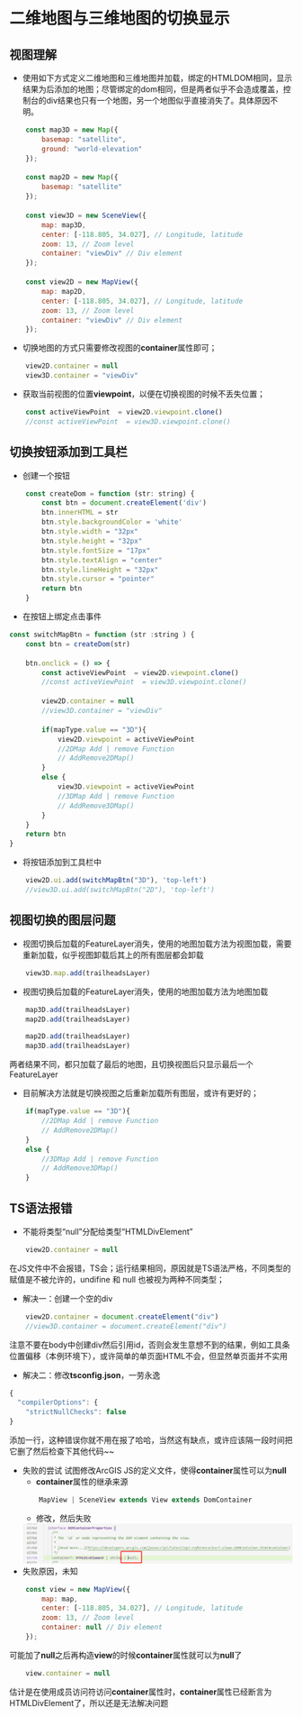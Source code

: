 # 二维地图与三维地图的切换显示

## 视图理解
+ 使用如下方式定义二维地图和三维地图并加载，绑定的HTMLDOM相同，显示结果为后添加的地图；尽管绑定的dom相同，但是两者似乎不会造成覆盖，控制台的div结果也只有一个地图，另一个地图似乎直接消失了。具体原因不明。
```JavaScript
    const map3D = new Map({
        basemap: "satellite",
        ground: "world-elevation"
    });

    const map2D = new Map({
        basemap: "satellite"
    });

    const view3D = new SceneView({
        map: map3D,
        center: [-118.805, 34.027], // Longitude, latitude
        zoom: 13, // Zoom level
        container: "viewDiv" // Div element
    });

    const view2D = new MapView({
        map: map2D,
        center: [-118.805, 34.027], // Longitude, latitude
        zoom: 13, // Zoom level
        container: "viewDiv" // Div element
    });
```

+ 切换地图的方式只需要修改视图的**container**属性即可；
```JavaScript
    view2D.container = null
    view3D.container = "viewDiv"
```

+ 获取当前视图的位置**viewpoint**，以便在切换视图的时候不丢失位置；
```JavaScript
    const activeViewPoint  = view2D.viewpoint.clone()
    //const activeViewPoint  = view3D.viewpoint.clone()
```

## 切换按钮添加到工具栏
+ 创建一个按钮
```JavaScript
    const createDom = function (str: string) {
        const btn = document.createElement('div')
        btn.innerHTML = str
        btn.style.backgroundColor = 'white'
        btn.style.width = "32px"
        btn.style.height = "32px"
        btn.style.fontSize = "17px"
        btn.style.textAlign = "center"
        btn.style.lineHeight = "32px"
        btn.style.cursor = "pointer"
        return btn
    }
```

+ 在按钮上绑定点击事件
```JavaScript
const switchMapBtn = function (str :string ) {
    const btn = createDom(str)

    btn.onclick = () => {
        const activeViewPoint  = view2D.viewpoint.clone()
        //const activeViewPoint  = view3D.viewpoint.clone()

        view2D.container = null
        //view3D.container = "viewDiv"

        if(mapType.value == "3D"){
            view2D.viewpoint = activeViewPoint
            //2DMap Add | remove Function
            // AddRemove2DMap()
        }
        else {
            view3D.viewpoint = activeViewPoint
            //3DMap Add | remove Function
            // AddRemove3DMap()
        }
    }
    return btn
}
```

+ 将按钮添加到工具栏中
```JavaScript
    view2D.ui.add(switchMapBtn("3D"), 'top-left')
    //view3D.ui.add(switchMapBtn("2D"), 'top-left')
```



## 视图切换的图层问题
+ 视图切换后加载的FeatureLayer消失，使用的地图加载方法为视图加载，需要重新加载，似乎视图卸载后其上的所有图层都会卸载
```JavaScript
    view3D.map.add(trailheadsLayer)
```
+ 视图切换后加载的FeatureLayer消失，使用的地图加载方法为地图加载
```JavaScript
    map3D.add(trailheadsLayer)
    map2D.add(trailheadsLayer)
```
```JavaScript
    map2D.add(trailheadsLayer)
    map3D.add(trailheadsLayer)
```
两者结果不同，都只加载了最后的地图，且切换视图后只显示最后一个FeatureLayer
+ 目前解决方法就是切换视图之后重新加载所有图层，或许有更好的；
```JavaScript
    if(mapType.value == "3D"){
        //2DMap Add | remove Function
        // AddRemove2DMap()
    }
    else {
        //3DMap Add | remove Function
        // AddRemove3DMap()
    }
```

## TS语法报错
+ 不能将类型“null”分配给类型“HTMLDivElement”
```JavaScript
    view2D.container = null
```
在JS文件中不会报错，TS会；运行结果相同，原因就是TS语法严格，不同类型的赋值是不被允许的，undifine 和 null 也被视为两种不同类型；
+ 解决一：创建一个空的div
```JavaScript
    view2D.container = document.createElement("div")
    //view3D.container = document.createElement("div")
```
注意不要在body中创建div然后引用id，否则会发生意想不到的结果，例如工具条位置偏移（本例环境下），或许简单的单页面HTML不会，但显然单页面并不实用
+ 解决二：修改**tsconfig.json**，一劳永逸
```JavaScript
{
  "compilerOptions": {
    "strictNullChecks": false
}
```
添加一行，这种错误你就不用在报了哈哈，当然这有缺点，或许应该隔一段时间把它删了然后检查下其他代码~~
+ 失败的尝试
试图修改ArcGIS JS的定义文件，使得**container**属性可以为**null**
    - **container**属性的继承来源
    ```JavaScript
        MapView | SceneView extends View extends DomContainer
    ```
    - 修改，然后失败
    <img src="./Mdpic/Container.png" />
+ 失败原因，未知
```JavaScript
    const view = new MapView({
        map: map,
        center: [-118.805, 34.027], // Longitude, latitude
        zoom: 13, // Zoom level
        container: null // Div element
    });
```
可能加了**null**之后再构造**view**的时候**container**属性就可以为**null**了
```JavaScript
    view.container = null
```
估计是在使用成员访问符访问**container**属性时，**container**属性已经断言为HTMLDivElement了，所以还是无法解决问题